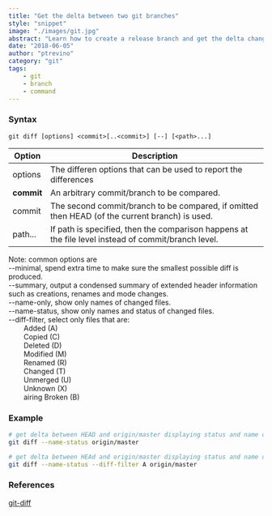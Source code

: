 ```yaml
---
title: "Get the delta between two git branches"
style: "snippet"
image: "./images/git.jpg"
abstract: "Learn how to create a release branch and get the delta changes between release and master."
date: "2018-06-05"
author: "ptrevino"
category: "git"
tags:
    - git
    - branch
    - command
---
```


<!-- start:abstract -->

### Syntax

```
git diff [options] <commit>[..<commit>] [--] [<path>...]
```

| Option     | Description                                                                                         |
| ---------- | --------------------------------------------------------------------------------------------------- |
| options    | The differen options that can be used to report the differences                                     |
| **commit** | An arbitrary commit/branch to be compared.                                                          |
| commit     | The second commit/branch to be compared, if omitted then HEAD (of the current branch) is used.      |
| path...    | If path is specified, then the comparison happens at the file level instead of commit/branch level. |

Note: common options are  
--minimal, spend extra time to make sure the smallest possible diff is produced.  
--summary, output a condensed summary of extended header information such as creations, renames and mode changes.  
--name-only, show only names of changed files.  
--name-status, show only names and status of changed files.  
--diff-filter, select only files that are:   
  <span style="display: block; margin-left: 30px;" markdown="1">Added (A)</span>
  <span style="display: block; margin-left: 30px;" markdown="1">Copied (C)</span>
  <span style="display: block; margin-left: 30px;" markdown="1">Deleted (D)</span>
  <span style="display: block; margin-left: 30px;" markdown="1">Modified (M)</span>
  <span style="display: block; margin-left: 30px;" markdown="1">Renamed (R)</span>
  <span style="display: block; margin-left: 30px;" markdown="1">Changed (T)</span>
  <span style="display: block; margin-left: 30px;" markdown="1">Unmerged (U)</span>
  <span style="display: block; margin-left: 30px;" markdown="1">Unknown (X)</span>
  <span style="display: block; margin-left: 30px;" markdown="1">airing Broken (B)</span>

<!-- end:abstract -->  

### Example

```bash
# get delta between HEAD and origin/master displaying status and name of the files
git diff --name-status origin/master

# get delta between HEAd and origin/master displaying status and name of the files and showing only added files
git diff --name-status --diff-filter A origin/master
```

### References
[git-diff](https://git-scm.com/docs/git-diff) 

